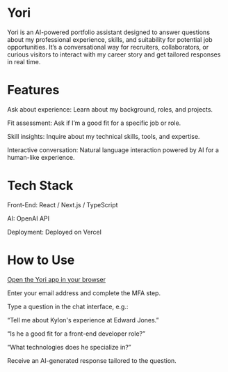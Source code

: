 # Yori

Yori is an AI-powered portfolio assistant designed to answer questions about my professional experience, skills, and suitability for potential job opportunities. It’s a conversational way for recruiters, collaborators, or curious visitors to interact with my career story and get tailored responses in real time.

# Features

Ask about experience: Learn about my background, roles, and projects.

Fit assessment: Ask if I’m a good fit for a specific job or role.

Skill insights: Inquire about my technical skills, tools, and expertise.

Interactive conversation: Natural language interaction powered by AI for a human-like experience.

# Tech Stack

Front-End: React / Next.js / TypeScript

AI: OpenAI API

Deployment: Deployed on Vercel

# How to Use

[Open the Yori app in your browser](https://yori-hazel.vercel.app)

Enter your email address and complete the MFA step.

Type a question in the chat interface, e.g.:

“Tell me about Kylon's experience at Edward Jones.”

“Is he a good fit for a front-end developer role?”

“What technologies does he specialize in?”

Receive an AI-generated response tailored to the question.
